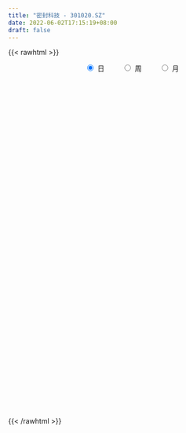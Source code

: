 ```yaml
---
title: "密封科技 - 301020.SZ"
date: 2022-06-02T17:15:19+08:00
draft: false
---
```

{{< rawhtml >}}
    <div style="text-align: center">
        <label style="padding: 1rem;"><input style="margin-right: .5rem" type="radio" name="period" value="D" checked onclick="period_change(this)">日</label>
        <label style="padding: 1rem;"><input style="margin-right: .5rem" type="radio" name="period" value="W" onclick="period_change(this)">周</label>
        <label style="padding: 1rem;"><input style="margin-right: .5rem" type="radio" name="period" value="M" onclick="period_change(this)">月</label>
    </div>
    <div id="chart" style="height: 700px;"></div> 
    <script type="text/javascript">
        const D_v = [237114.28,201100.1,141829.85,102473.18,90884.02,79976.8,91182.2,148515.08,96387.33,49261.96,74785.85,60108.39,106871.31,75602.99,112583.83,107799.04,69999.61,75087.45,74995.76,92019.82,75379.94,70091.23,104268.39,117055.95,102570.33,100252.83,138006.94,136482.87,123845.05,188287.01,178881.57,143344.75,120167.35,68317.58,71577.89,101254.46,104924.01,67389.63,71540.7,58522.66,92791.47,54842.0,47935.93,48617.76,51423.57,42468.39,46084.0,43712.45,45416.51,24443.33,29205.96,32326.26,33512.39,25584.28,25341.0,44257.53,54340.61,41065.83,37248.5,56092.8,32687.77,35610.27,28892.57,22394.82,26036.49,33314.56,24847.98,27455.34,45029.76,37116.83,24967.0,21884.13,28271.39,31516.41,53424.38,35383.03,18586.85,21209.87,20207.04,14736.98,25296.34,23274.06,25450.69,26336.95,20687.8,38045.76,40054.1,49405.79,41080.46,49860.89,88340.11,120207.52,116153.76,107730.91,83403.93,74704.63,53447.03,54801.27,70758.87,116582.47,77634.98,65414.16,55541.46,58091.09,95893.96,71380.9,48621.64,46674.56,49108.49,40124.77,96415.08,67079.89,56614.59,46875.92,37604.74,37279.53,48727.84,33927.63,26167.73,31208.0,25797.61,21889.63,20970.0,41990.85,32372.38,21215.17,16043.51,19023.37,24181.13,17802.76,18181.69,15729.14,17184.62,15927.75,22754.6,11629.43,9641.4,12744.33,15400.71,13363.75,12350.99,23781.25,13787.69,12046.93,10677.78,11236.06,7626.6,10091.33,12696.45,11885.73,8706.34,9432.44,14400.58,18048.98,34393.27,18760.54,11570.73,12054.88,22832.46,18690.35,15771.01,12165.51,13054.69,13190.28,10342.82,11663.35,7526.32,12936.47,12748.36,20060.26,12878.62,13458.56,16412.97,57194.13,36519.14,21805.66,11974.69,11681.69,8323.69,17568.7,12462.88,13476.51,11634.68,11193.45,13240.18,7685.98,9168.62,7743.28,15581.52,14500.34,9091.97,7481.28,10160.39,6612.16,13675.67,11303.34,12252.75,9529.12,10962.12,8303.55,5558.21,5669.54,7480.53,11022.84,6907.69,9997.9,20423.23,11511.64,8741.56,10705.78,7590.2,9428.49,21671.82,11153.62,7662.43,20924.98,36698.42,30913.84,21176.74,18892.98]
const D_histogram = [0.0,-0.2214472934,-0.5938308163,-0.7655278691,-0.8249438065,-0.8906758303,-0.7959848602,-0.6038935119,-0.5732360178,-0.5381254097,-0.3878804706,-0.2994607441,-0.1133455794,0.0064423883,0.1396285445,0.2120092116,0.1577613339,0.2429712112,0.2312422492,0.3745454082,0.4024373197,0.4168772784,0.4926544829,0.5628526845,0.6450129666,0.6312527306,0.8138391391,0.9363959195,1.0638225583,1.5521485153,1.4430127445,1.2668801302,0.8789641266,0.4902337001,0.2931992276,0.2700108656,0.2817193739,0.1340788776,-0.0530358607,-0.1796577026,-0.5350943444,-0.7518049073,-0.8199893856,-0.8004863298,-0.7233058086,-0.6678929071,-0.6549476964,-0.6014358921,-0.6260403781,-0.6209469411,-0.6184273464,-0.5345569367,-0.5522090077,-0.5528137295,-0.4871968139,-0.3581520739,-0.1761551405,-0.0492417882,0.0812778316,0.2057541341,0.2677560859,0.1763352516,0.0792963608,-0.0284829685,-0.00581492,0.0942490912,0.1512092127,0.1625058319,0.2463271434,0.2391856586,0.1729451413,0.0631681062,0.0938108119,0.1321500093,-0.0484450756,-0.2622362758,-0.3529266164,-0.3436704252,-0.3710271701,-0.3392803824,-0.2375562143,-0.1631330604,-0.0819096294,0.0173738515,0.1067784034,0.2284569413,0.3296415369,0.4572358845,0.4251738809,0.4749962206,0.4971428551,0.6898254796,0.7849944208,0.9258610418,0.8988896425,0.6729119686,0.4933339504,0.4015436606,0.3399556689,0.4293014667,0.3586986315,0.1620087137,-0.0724979296,-0.1989098693,-0.1266837965,-0.1772362136,-0.2940316915,-0.3472750646,-0.332213705,-0.3254267525,-0.1683631848,-0.2108620779,-0.2283155924,-0.3237241483,-0.3544022552,-0.3235854966,-0.4810174263,-0.5090509227,-0.5401422188,-0.4783916979,-0.4339867511,-0.4081740776,-0.3931611593,-0.4179934116,-0.3889642091,-0.3785032286,-0.3321410751,-0.2470811801,-0.1435766525,-0.1299746971,-0.0927284741,-0.0207056383,-0.0263403546,-0.0228580066,-0.1133472674,-0.1466914389,-0.1568139423,-0.221692935,-0.1887123833,-0.1882297587,-0.1534674773,-0.0291306304,0.0600207776,0.1235847238,0.1375028409,0.0956483711,0.08399229,0.1184869883,0.1625990069,0.1877197723,0.1857907553,0.1876449554,0.1645421028,0.1974703248,0.2435580366,0.2598230345,0.2208511906,0.2177206452,0.2462952599,0.2499249348,0.1822765107,0.1069065141,-0.0155445745,-0.1329708895,-0.1890967172,-0.2315071608,-0.2957553754,-0.3990051231,-0.3991247793,-0.2877398154,-0.1844012192,-0.0636612273,0.0509523265,0.2187810721,0.2504852264,0.1984652932,0.1409157169,0.0679178732,0.0527268877,-0.0423420426,-0.1166645508,-0.0895822766,-0.1131142357,-0.0839158584,-0.1525563511,-0.1643407792,-0.2282031551,-0.2570214234,-0.3128323501,-0.2651367181,-0.2246605942,-0.2037210059,-0.2409704473,-0.2681555596,-0.3980390112,-0.4799149069,-0.4542007437,-0.4443269424,-0.3258237851,-0.1919284362,-0.0932577297,0.0147509935,0.1210024584,0.2222213713,0.2838409495,0.3588829588,0.3903610237,0.413692214,0.4220930337,0.4318587223,0.4250292413,0.4352672867,0.3755402664,0.3259278629,0.2864275439,0.3261589126,0.4516537771,0.4669422043,0.4393694434,0.4038832406]
const D_fast = [0.0,-0.2768091168,-0.7976503437,-1.1607293638,-1.4263812528,-1.7147822342,-1.8190874791,-1.7779695088,-1.8906210192,-1.9900417635,-1.936766942,-1.9232124016,-1.7654336317,-1.6440350669,-1.4759417747,-1.3505588047,-1.3653663489,-1.2194136688,-1.1733320685,-0.9363925575,-0.807891316,-0.6892320377,-0.4902912125,-0.2793798398,-0.0359663161,0.1080866307,0.4941328239,0.8507885841,1.2441708626,2.1205339484,2.3721513638,2.5127387819,2.34456381,2.0783918086,1.954657143,1.9989714973,2.0811098491,1.9669890723,1.7666153688,1.5950791012,1.1058688733,0.7012070836,0.4280252589,0.2474067323,0.1437608013,0.032200476,-0.1185912374,-0.2154384061,-0.3965529866,-0.5466962849,-0.6987835268,-0.7485523513,-0.9042566742,-1.0430648283,-1.0992471163,-1.0597403947,-0.9217822465,-0.8071793413,-0.6563402635,-0.4804254274,-0.3514844542,-0.3988214756,-0.4760362762,-0.5909363476,-0.5697220292,-0.4460957452,-0.3513333204,-0.2994102433,-0.1540071459,-0.101352216,-0.1243564481,-0.2183414566,-0.1642460479,-0.0928693482,-0.285575702,-0.5649259712,-0.7438479659,-0.820509381,-0.9406229183,-0.9936962263,-0.9513611118,-0.917721223,-0.8569751994,-0.7533482555,-0.6372491028,-0.4584563296,-0.2748613497,-0.032958031,0.0412734356,0.2098448304,0.3562771787,0.7214161732,1.0128337196,1.385165601,1.5829166124,1.5251669305,1.4689224,1.4775180253,1.5009189509,1.6975901153,1.716661938,1.5604741987,1.307843073,1.131703666,1.1722587897,1.0773973192,0.8870939184,0.7470317791,0.6790397124,0.6044699768,0.7194427484,0.6242283358,0.5496959232,0.3733563302,0.2540776595,0.2039980439,-0.0736882423,-0.2289844694,-0.3951113201,-0.4529587237,-0.5170504647,-0.5932813107,-0.6765586821,-0.8058892873,-0.8741011371,-0.9582659638,-0.9949390791,-0.971649479,-0.9040391146,-0.9229308334,-0.908866729,-0.8420203027,-0.8542401077,-0.8564722614,-0.975298339,-1.0453153702,-1.0946413591,-1.2149435857,-1.2291411297,-1.2757159448,-1.2793205327,-1.1622663434,-1.0581097411,-0.963649614,-0.9153557866,-0.9332981636,-0.9239561721,-0.8598397268,-0.7750779565,-0.703027248,-0.6585085762,-0.6097431373,-0.5917104642,-0.5094146609,-0.40243744,-0.3212166835,-0.3049757298,-0.2536761138,-0.1635276841,-0.0974167755,-0.1194960719,-0.16813944,-0.2944766722,-0.4451457097,-0.5485457167,-0.6488329505,-0.7870200089,-0.9900210374,-1.0899218884,-1.0504718784,-0.993233587,-0.8884089018,-0.7610572665,-0.5385332528,-0.4442077919,-0.4466114019,-0.468932049,-0.5249504243,-0.5269596879,-0.6326141288,-0.7361027747,-0.7314160697,-0.7832265877,-0.775007175,-0.8817867555,-0.9346563784,-1.0555695431,-1.1486431673,-1.2826621815,-1.301250729,-1.3169397537,-1.3469304168,-1.4444224701,-1.5386464723,-1.7680396766,-1.9698942991,-2.0577303218,-2.1589382562,-2.1218910451,-2.0359778052,-1.9606215311,-1.8489250596,-1.7124229801,-1.5556487244,-1.4230689089,-1.2583061599,-1.129237839,-1.0024835952,-0.888559517,-0.7708291479,-0.6714013186,-0.5523464515,-0.5181884052,-0.4863188429,-0.454212276,-0.3329411791,-0.0945328704,0.0374911079,0.1197607079,0.1852453152]
const D_slow = [0.0,-0.0553618234,-0.2038195274,-0.3952014947,-0.6014374463,-0.8241064039,-1.023102619,-1.1740759969,-1.3173850014,-1.4519163538,-1.5488864714,-1.6237516575,-1.6520880523,-1.6504774552,-1.6155703191,-1.5625680162,-1.5231276828,-1.46238488,-1.4045743177,-1.3109379656,-1.2103286357,-1.1061093161,-0.9829456954,-0.8422325243,-0.6809792826,-0.5231661,-0.3197063152,-0.0856073353,0.1803483042,0.5683854331,0.9291386192,1.2458586518,1.4655996834,1.5881581084,1.6614579154,1.7289606318,1.7993904752,1.8329101946,1.8196512295,1.7747368038,1.6409632177,1.4530119909,1.2480146445,1.047893062,0.8670666099,0.7000933831,0.536356459,0.385997486,0.2294873915,0.0742506562,-0.0803561804,-0.2139954146,-0.3520476665,-0.4902510989,-0.6120503023,-0.7015883208,-0.745627106,-0.757937553,-0.7376180951,-0.6861795616,-0.6192405401,-0.5751567272,-0.555332637,-0.5624533791,-0.5639071091,-0.5403448363,-0.5025425331,-0.4619160752,-0.4003342893,-0.3405378747,-0.2973015893,-0.2815095628,-0.2580568598,-0.2250193575,-0.2371306264,-0.3026896953,-0.3909213495,-0.4768389558,-0.5695957483,-0.6544158439,-0.7138048975,-0.7545881626,-0.7750655699,-0.770722107,-0.7440275062,-0.6869132709,-0.6045028867,-0.4901939155,-0.3839004453,-0.2651513902,-0.1408656764,0.0315906935,0.2278392987,0.4593045592,0.6840269698,0.852254962,0.9755884496,1.0759743647,1.160963282,1.2682886486,1.3579633065,1.3984654849,1.3803410026,1.3306135352,1.2989425861,1.2546335327,1.1811256099,1.0943068437,1.0112534175,0.9298967293,0.8878059331,0.8350904137,0.7780115156,0.6970804785,0.6084799147,0.5275835405,0.407329184,0.2800664533,0.1450308986,0.0254329741,-0.0830637136,-0.185107233,-0.2833975229,-0.3878958758,-0.485136928,-0.5797627352,-0.662798004,-0.724568299,-0.7604624621,-0.7929561364,-0.8161382549,-0.8213146645,-0.8278997531,-0.8336142548,-0.8619510716,-0.8986239313,-0.9378274169,-0.9932506506,-1.0404287465,-1.0874861861,-1.1258530555,-1.1331357131,-1.1181305187,-1.0872343377,-1.0528586275,-1.0289465347,-1.0079484622,-0.9783267151,-0.9376769634,-0.8907470203,-0.8442993315,-0.7973880926,-0.7562525669,-0.7068849857,-0.6459954766,-0.581039718,-0.5258269203,-0.471396759,-0.409822944,-0.3473417103,-0.3017725826,-0.2750459541,-0.2789320977,-0.3121748201,-0.3594489994,-0.4173257896,-0.4912646335,-0.5910159143,-0.6907971091,-0.762732063,-0.8088323678,-0.8247476746,-0.8120095929,-0.7573143249,-0.6946930183,-0.645076695,-0.6098477658,-0.5928682975,-0.5796865756,-0.5902720862,-0.6194382239,-0.6418337931,-0.670112352,-0.6910913166,-0.7292304044,-0.7703155992,-0.827366388,-0.8916217438,-0.9698298314,-1.0361140109,-1.0922791595,-1.1432094109,-1.2034520228,-1.2704909127,-1.3700006655,-1.4899793922,-1.6035295781,-1.7146113137,-1.79606726,-1.844049369,-1.8673638015,-1.8636760531,-1.8334254385,-1.7778700957,-1.7069098583,-1.6171891186,-1.5195988627,-1.4161758092,-1.3106525508,-1.2026878702,-1.0964305599,-0.9876137382,-0.8937286716,-0.8122467059,-0.7406398199,-0.6591000917,-0.5461866475,-0.4294510964,-0.3196087355,-0.2186379254]
const D_data = [['2021-07-06', 26.33, 33.33, 26.33, 42.13],['2021-07-07', 29.8, 29.86, 28.51, 31.94],['2021-07-08', 27.99, 26.01, 26.0, 28.0],['2021-07-09', 25.0, 26.46, 25.0, 27.78],['2021-07-12', 26.45, 26.53, 25.78, 27.27],['2021-07-13', 26.0, 25.32, 25.08, 26.0],['2021-07-14', 25.35, 26.6, 25.12, 26.65],['2021-07-15', 26.24, 27.88, 26.08, 29.5],['2021-07-16', 26.65, 25.81, 25.77, 26.95],['2021-07-19', 25.4, 25.4, 25.18, 26.26],['2021-07-20', 25.2, 26.76, 25.08, 26.88],['2021-07-21', 26.5, 26.13, 26.02, 26.95],['2021-07-22', 25.88, 27.7, 25.42, 27.98],['2021-07-23', 27.4, 27.42, 26.6, 28.27],['2021-07-26', 27.55, 28.1, 27.35, 29.99],['2021-07-27', 27.9, 27.81, 27.01, 29.89],['2021-07-28', 27.32, 26.2, 25.2, 27.32],['2021-07-29', 26.39, 27.98, 26.15, 28.27],['2021-07-30', 27.94, 26.95, 26.52, 28.97],['2021-08-02', 26.6, 29.3, 25.85, 29.95],['2021-08-03', 28.87, 28.45, 27.79, 29.05],['2021-08-04', 28.57, 28.56, 28.38, 29.73],['2021-08-05', 28.22, 29.79, 27.87, 30.48],['2021-08-06', 29.45, 30.41, 29.26, 32.5],['2021-08-09', 29.55, 31.35, 28.51, 32.2],['2021-08-10', 30.73, 30.76, 30.18, 32.36],['2021-08-11', 31.41, 34.2, 30.8, 35.8],['2021-08-12', 33.67, 34.95, 32.99, 37.49],['2021-08-13', 34.35, 36.5, 33.61, 37.88],['2021-08-16', 36.4, 43.8, 36.4, 43.8],['2021-08-17', 45.0, 38.65, 38.5, 46.5],['2021-08-18', 36.89, 38.28, 36.68, 41.0],['2021-08-19', 37.1, 35.15, 34.78, 38.14],['2021-08-20', 34.53, 33.8, 33.51, 35.38],['2021-08-23', 33.97, 35.16, 33.9, 35.86],['2021-08-24', 35.8, 37.21, 35.18, 38.48],['2021-08-25', 36.95, 38.09, 35.96, 39.08],['2021-08-26', 37.89, 36.15, 36.1, 37.9],['2021-08-27', 36.4, 35.04, 34.88, 37.45],['2021-08-30', 34.67, 35.11, 34.32, 35.8],['2021-08-31', 35.0, 30.89, 30.86, 35.0],['2021-09-01', 30.73, 30.78, 29.8, 31.44],['2021-09-02', 30.88, 31.43, 30.14, 31.76],['2021-09-03', 31.15, 31.91, 31.15, 32.76],['2021-09-06', 31.72, 32.42, 30.3, 32.6],['2021-09-07', 31.8, 32.06, 31.51, 32.86],['2021-09-08', 32.08, 31.27, 31.16, 32.4],['2021-09-09', 31.54, 31.52, 31.17, 32.45],['2021-09-10', 31.13, 30.17, 30.0, 31.32],['2021-09-13', 29.66, 30.01, 29.66, 30.3],['2021-09-14', 30.01, 29.5, 29.22, 30.35],['2021-09-15', 29.53, 30.27, 28.76, 30.28],['2021-09-16', 30.39, 28.7, 28.68, 30.39],['2021-09-17', 28.81, 28.36, 27.73, 28.81],['2021-09-22', 27.8, 28.87, 27.7, 29.3],['2021-09-23', 29.07, 29.76, 29.07, 31.34],['2021-09-24', 29.03, 30.95, 28.49, 31.41],['2021-09-27', 30.9, 30.9, 30.2, 31.98],['2021-09-28', 30.3, 31.55, 30.29, 31.7],['2021-09-29', 31.48, 32.18, 30.71, 32.74],['2021-09-30', 32.19, 32.0, 31.55, 32.59],['2021-10-08', 32.41, 30.09, 30.0, 32.44],['2021-10-11', 29.79, 29.53, 28.58, 30.2],['2021-10-12', 29.5, 28.78, 28.44, 29.9],['2021-10-13', 28.61, 30.09, 28.61, 30.38],['2021-10-14', 30.01, 31.35, 29.4, 31.35],['2021-10-15', 31.03, 31.26, 30.81, 31.68],['2021-10-18', 31.25, 30.93, 30.66, 31.95],['2021-10-19', 30.74, 32.2, 30.48, 32.26],['2021-10-20', 31.73, 31.41, 31.4, 32.33],['2021-10-21', 31.27, 30.59, 30.5, 31.57],['2021-10-22', 30.48, 29.62, 29.6, 30.59],['2021-10-25', 29.75, 31.19, 29.45, 31.2],['2021-10-26', 31.0, 31.53, 30.9, 32.2],['2021-10-27', 30.0, 28.4, 28.19, 30.61],['2021-10-28', 28.2, 26.75, 26.26, 28.2],['2021-10-29', 26.75, 27.17, 26.5, 27.38],['2021-11-01', 27.04, 27.86, 26.9, 28.09],['2021-11-02', 27.75, 26.99, 26.8, 28.06],['2021-11-03', 27.3, 27.37, 27.01, 27.73],['2021-11-04', 27.15, 28.28, 27.15, 28.43],['2021-11-05', 28.26, 28.15, 27.65, 28.66],['2021-11-08', 29.08, 28.45, 28.32, 29.75],['2021-11-09', 28.22, 29.03, 28.22, 29.36],['2021-11-10', 28.88, 29.36, 28.69, 29.48],['2021-11-11', 29.39, 30.37, 29.39, 30.68],['2021-11-12', 30.04, 30.85, 29.73, 31.26],['2021-11-15', 31.34, 32.04, 30.86, 32.25],['2021-11-16', 32.05, 30.59, 30.58, 32.26],['2021-11-17', 30.58, 31.98, 30.52, 33.31],['2021-11-18', 33.13, 32.19, 32.0, 35.28],['2021-11-19', 31.45, 35.38, 31.45, 36.19],['2021-11-22', 34.99, 35.55, 34.6, 37.44],['2021-11-23', 34.98, 37.5, 34.3, 37.5],['2021-11-24', 36.87, 36.52, 35.98, 37.26],['2021-11-25', 36.51, 34.08, 33.98, 36.51],['2021-11-26', 33.72, 34.16, 33.72, 35.58],['2021-11-29', 33.4, 35.03, 33.4, 35.68],['2021-11-30', 35.73, 35.45, 34.8, 36.97],['2021-12-01', 35.18, 37.9, 35.18, 38.48],['2021-12-02', 37.7, 36.45, 36.18, 38.28],['2021-12-03', 35.9, 34.55, 34.16, 36.78],['2021-12-06', 34.01, 33.14, 32.9, 34.79],['2021-12-07', 33.65, 33.6, 32.66, 34.65],['2021-12-08', 33.8, 36.0, 33.01, 37.85],['2021-12-09', 36.05, 34.58, 33.91, 36.14],['2021-12-10', 34.24, 33.28, 33.13, 34.24],['2021-12-13', 33.03, 33.52, 32.2, 33.66],['2021-12-14', 33.49, 34.15, 32.76, 34.34],['2021-12-15', 34.02, 33.98, 33.6, 34.68],['2021-12-16', 33.8, 36.24, 33.53, 37.58],['2021-12-17', 36.0, 34.02, 33.9, 36.16],['2021-12-20', 33.91, 34.11, 33.69, 35.68],['2021-12-21', 33.75, 32.71, 32.37, 33.75],['2021-12-22', 33.0, 33.0, 32.03, 33.4],['2021-12-23', 32.52, 33.58, 32.51, 33.95],['2021-12-24', 33.23, 30.62, 30.52, 33.95],['2021-12-27', 30.65, 31.39, 29.99, 32.4],['2021-12-28', 32.4, 30.8, 30.56, 32.4],['2021-12-29', 30.95, 31.65, 30.51, 32.37],['2021-12-30', 31.42, 31.35, 31.07, 32.0],['2021-12-31', 31.49, 30.95, 30.81, 31.98],['2022-01-04', 30.51, 30.57, 30.3, 31.01],['2022-01-05', 30.65, 29.67, 28.67, 30.65],['2022-01-06', 29.07, 29.97, 29.0, 30.48],['2022-01-07', 30.07, 29.46, 29.3, 30.44],['2022-01-10', 29.24, 29.69, 29.24, 30.1],['2022-01-11', 29.51, 30.2, 29.51, 30.37],['2022-01-12', 30.54, 30.68, 30.24, 31.07],['2022-01-13', 30.42, 29.65, 29.62, 30.68],['2022-01-14', 29.66, 29.88, 29.4, 30.3],['2022-01-17', 29.65, 30.45, 29.55, 30.64],['2022-01-18', 30.45, 29.52, 29.4, 30.45],['2022-01-19', 29.55, 29.49, 29.13, 30.1],['2022-01-20', 29.29, 27.9, 27.9, 29.41],['2022-01-21', 27.86, 28.05, 27.41, 28.32],['2022-01-24', 28.05, 27.97, 27.56, 28.5],['2022-01-25', 27.97, 26.79, 26.78, 28.03],['2022-01-26', 27.15, 27.62, 27.01, 28.01],['2022-01-27', 27.51, 27.0, 26.38, 27.56],['2022-01-28', 27.2, 27.23, 26.84, 27.66],['2022-02-07', 27.62, 28.55, 27.62, 28.58],['2022-02-08', 28.49, 28.54, 27.92, 28.56],['2022-02-09', 28.29, 28.55, 28.19, 28.76],['2022-02-10', 28.6, 28.09, 27.93, 28.6],['2022-02-11', 27.92, 27.26, 27.16, 28.13],['2022-02-14', 27.13, 27.42, 26.91, 27.82],['2022-02-15', 27.68, 28.0, 27.08, 28.08],['2022-02-16', 27.94, 28.31, 27.83, 28.42],['2022-02-17', 28.26, 28.27, 28.09, 28.58],['2022-02-18', 28.15, 28.02, 27.6, 28.36],['2022-02-21', 27.86, 28.1, 27.75, 28.17],['2022-02-22', 28.17, 27.76, 27.38, 28.4],['2022-02-23', 27.75, 28.53, 27.75, 28.58],['2022-02-24', 28.4, 28.99, 28.05, 29.47],['2022-02-25', 29.45, 28.9, 28.53, 29.49],['2022-02-28', 28.68, 28.26, 28.05, 28.9],['2022-03-01', 28.43, 28.7, 28.34, 29.18],['2022-03-02', 29.1, 29.29, 28.72, 29.46],['2022-03-03', 29.05, 29.21, 28.8, 29.5],['2022-03-04', 28.85, 28.27, 28.27, 29.1],['2022-03-07', 28.16, 27.86, 27.59, 28.51],['2022-03-08', 28.19, 26.73, 26.5, 28.19],['2022-03-09', 26.75, 26.04, 24.82, 27.17],['2022-03-10', 26.45, 26.16, 26.09, 26.87],['2022-03-11', 25.93, 25.84, 24.99, 26.04],['2022-03-14', 25.39, 25.0, 24.99, 25.68],['2022-03-15', 24.85, 23.7, 23.51, 24.98],['2022-03-16', 23.98, 24.3, 23.2, 24.41],['2022-03-17', 24.53, 25.62, 24.36, 26.6],['2022-03-18', 25.57, 25.8, 25.36, 26.25],['2022-03-21', 25.68, 26.41, 25.56, 26.59],['2022-03-22', 26.41, 26.85, 26.06, 27.35],['2022-03-23', 29.25, 28.28, 27.92, 32.1],['2022-03-24', 27.3, 27.2, 27.15, 28.94],['2022-03-25', 27.0, 26.18, 26.18, 27.18],['2022-03-28', 26.27, 25.86, 25.53, 26.43],['2022-03-29', 25.86, 25.31, 25.12, 26.1],['2022-03-30', 25.85, 25.76, 25.26, 25.85],['2022-03-31', 24.9, 24.38, 24.34, 24.97],['2022-04-01', 24.56, 24.03, 24.0, 24.59],['2022-04-06', 23.99, 25.0, 23.7, 25.3],['2022-04-07', 24.84, 24.2, 24.17, 24.98],['2022-04-08', 24.25, 24.7, 24.16, 24.91],['2022-04-11', 24.41, 23.17, 23.04, 24.42],['2022-04-12', 23.15, 23.43, 22.58, 23.5],['2022-04-13', 23.18, 22.3, 22.26, 23.26],['2022-04-14', 22.33, 22.17, 22.0, 22.75],['2022-04-15', 22.14, 21.24, 20.8, 22.14],['2022-04-18', 21.23, 22.14, 20.62, 22.25],['2022-04-19', 21.81, 21.94, 21.81, 22.64],['2022-04-20', 22.09, 21.53, 21.36, 22.26],['2022-04-21', 21.13, 20.41, 20.2, 21.5],['2022-04-22', 20.38, 19.98, 19.95, 20.59],['2022-04-25', 19.9, 17.81, 17.78, 19.9],['2022-04-26', 17.95, 17.28, 17.0, 18.33],['2022-04-27', 17.02, 17.88, 16.52, 17.96],['2022-04-28', 18.15, 17.18, 17.08, 18.15],['2022-04-29', 17.37, 18.33, 17.27, 18.37],['2022-05-05', 18.33, 18.74, 18.19, 19.01],['2022-05-06', 18.29, 18.55, 18.11, 18.78],['2022-05-09', 18.52, 18.93, 18.41, 19.0],['2022-05-10', 18.6, 19.28, 18.48, 19.46],['2022-05-11', 19.38, 19.66, 19.11, 20.07],['2022-05-12', 19.6, 19.56, 19.16, 19.83],['2022-05-13', 19.7, 20.12, 19.48, 20.13],['2022-05-16', 21.0, 19.94, 19.58, 21.58],['2022-05-17', 19.87, 20.1, 19.45, 20.3],['2022-05-18', 20.09, 20.14, 19.85, 20.5],['2022-05-19', 19.8, 20.37, 19.8, 20.64],['2022-05-20', 20.37, 20.35, 20.12, 20.54],['2022-05-23', 20.4, 20.77, 20.3, 20.91],['2022-05-24', 20.68, 19.95, 19.9, 21.55],['2022-05-25', 19.95, 19.94, 19.48, 20.03],['2022-05-26', 19.94, 19.96, 19.33, 20.18],['2022-05-27', 20.11, 21.1, 19.59, 21.43],['2022-05-30', 21.78, 22.85, 20.36, 22.85],['2022-05-31', 21.6, 22.15, 21.55, 22.56],['2022-06-01', 21.98, 21.89, 21.73, 22.64],['2022-06-02', 21.71, 21.92, 21.35, 22.24]]
const W_v = [682517.4099999999,506945.43,366630.5,440465.69,458815.33,601158.02,698998.26,416686.69,302709.82,229104.92,145072.22,123939.14,167094.9,35610.27,135486.42,156453.06,167182.06,104724.29,150575.3,348894.77,435440.26,385191.75,329529.05,299402.79,227102.62,138990.6,116548.4,95232.46,83225.54,63501.18,71529.71,51006.45,95035.81,80919.43,60416.65,66150.03,145390.46,62011.65,36304.64,53419.58,47846.14,57723.0,13861.76,41078.5,58972.41,70841.34,107681.98]
const W_histogram = [0.0,-0.0414814815,0.0375342408,0.0551068524,0.2839247463,0.8003454125,0.9071768859,1.0010594618,0.8007396319,0.5134020353,0.1809487164,0.1180307912,0.1288024723,-0.0039971501,-0.0232553936,-0.149613183,-0.3878263179,-0.4638821686,-0.3234903387,0.0627307572,0.2156919833,0.316686795,0.2731566347,0.2689738699,0.0248543837,-0.1188724065,-0.3080178177,-0.3931216529,-0.5512467,-0.6811386086,-0.7307279176,-0.6791331881,-0.5576169428,-0.4937390791,-0.583082883,-0.6099263296,-0.567995021,-0.6453192506,-0.6119004523,-0.7729942447,-0.9053992873,-1.0357071869,-1.036170065,-0.866708847,-0.6831661993,-0.465676934,-0.2327831247]
const W_fast = [0.0,-0.0518518519,0.0365474306,0.0678967553,0.3676958358,1.0842028552,1.4178285501,1.7619759914,1.7618410694,1.6028539816,1.3156378418,1.2822276144,1.3251999136,1.1914010037,1.1663289118,1.0025678266,0.6673981122,0.4753717194,0.5348909646,0.9367947498,1.1436789718,1.3238454822,1.3486044806,1.4116651832,1.1737592929,1.0003144012,0.7341645355,0.5507802871,0.254843565,-0.0453329958,-0.2776042842,-0.3957928517,-0.4136808421,-0.4732377481,-0.7083522728,-0.8876773018,-0.9877447485,-1.2263987907,-1.3459551054,-1.7002974591,-2.0590523235,-2.4482870198,-2.7077924142,-2.7550084079,-2.74225731,-2.6411872782,-2.4664892501]
const W_slow = [0.0,-0.0103703704,-0.0009868102,0.0127899029,0.0837710895,0.2838574426,0.5106516641,0.7609165296,0.9611014375,1.0894519463,1.1346891254,1.1641968232,1.1963974413,1.1953981538,1.1895843054,1.1521810096,1.0552244301,0.939253888,0.8583813033,0.8740639926,0.9279869884,1.0071586872,1.0754478459,1.1426913133,1.1489049093,1.1191868076,1.0421823532,0.94390194,0.806090265,0.6358056128,0.4531236334,0.2833403364,0.1439361007,0.0205013309,-0.1252693898,-0.2777509722,-0.4197497274,-0.5810795401,-0.7340546532,-0.9273032143,-1.1536530362,-1.4125798329,-1.6716223492,-1.8882995609,-2.0590911107,-2.1755103442,-2.2337061254]
const W_data = [['2021-07-09', 26.33, 26.46, 25.0, 42.13],['2021-07-16', 26.45, 25.81, 25.08, 29.5],['2021-07-23', 25.4, 27.42, 25.08, 28.27],['2021-07-30', 27.55, 26.95, 25.2, 29.99],['2021-08-06', 26.6, 30.41, 25.85, 32.5],['2021-08-13', 29.55, 36.5, 28.51, 37.88],['2021-08-20', 36.4, 33.8, 33.51, 46.5],['2021-08-27', 33.97, 35.04, 33.9, 39.08],['2021-09-03', 34.67, 31.91, 29.8, 35.8],['2021-09-10', 31.72, 30.17, 30.0, 32.86],['2021-09-17', 29.66, 28.36, 27.73, 30.39],['2021-09-24', 27.8, 30.95, 27.7, 31.41],['2021-09-30', 30.9, 32.0, 30.2, 32.74],['2021-10-08', 32.41, 30.09, 30.0, 32.44],['2021-10-15', 29.79, 31.26, 28.44, 31.68],['2021-10-22', 31.25, 29.62, 29.6, 32.33],['2021-10-29', 29.75, 27.17, 26.26, 32.2],['2021-11-05', 27.04, 28.15, 26.8, 28.66],['2021-11-12', 29.08, 30.85, 28.22, 31.26],['2021-11-19', 31.34, 35.38, 30.52, 36.19],['2021-11-26', 34.99, 34.16, 33.72, 37.5],['2021-12-03', 33.4, 34.55, 33.4, 38.48],['2021-12-10', 34.01, 33.28, 32.66, 37.85],['2021-12-17', 33.03, 34.02, 32.2, 37.58],['2021-12-24', 33.91, 30.62, 30.52, 35.68],['2021-12-31', 30.65, 30.95, 29.99, 32.4],['2022-01-07', 30.51, 29.46, 28.67, 31.01],['2022-01-14', 29.24, 29.88, 29.24, 31.07],['2022-01-21', 29.65, 28.05, 27.41, 30.64],['2022-01-28', 28.05, 27.23, 26.38, 28.5],['2022-02-11', 27.62, 27.26, 27.16, 28.76],['2022-02-18', 27.13, 28.02, 26.91, 28.58],['2022-02-25', 27.86, 28.9, 27.38, 29.49],['2022-03-04', 28.68, 28.27, 28.05, 29.5],['2022-03-11', 28.16, 25.84, 24.82, 28.51],['2022-03-18', 25.39, 25.8, 23.2, 26.6],['2022-03-25', 25.68, 26.18, 25.56, 32.1],['2022-04-01', 26.27, 24.03, 24.0, 26.43],['2022-04-08', 23.99, 24.7, 23.7, 25.3],['2022-04-15', 24.41, 21.24, 20.8, 24.42],['2022-04-22', 21.23, 19.98, 19.95, 22.64],['2022-04-29', 19.9, 18.33, 16.52, 19.9],['2022-05-06', 18.33, 18.55, 18.11, 19.01],['2022-05-13', 18.52, 20.12, 18.41, 20.13],['2022-05-20', 21.0, 20.35, 19.45, 21.58],['2022-05-27', 20.4, 21.1, 19.33, 21.55],['2022-06-02', 21.78, 21.92, 20.36, 22.85]]
const M_v = [1996559.0300000003,2326972.4300000006,816606.8700000001,494731.8100000001,1165194.7599999998,1254656.6699999999,358507.58,229142.7,390854.61,207756.24,252366.27,40069.72]
const M_histogram = [0.0,0.2514415954,0.4661238529,0.2663727571,0.6533766022,0.5707807749,0.2466556332,0.090707497,-0.2652069613,-0.8656786826,-0.9561030397,-0.9783817824]
const M_fast = [0.0,0.3143019943,0.645515215,0.5123573085,1.0627053042,1.1228046705,0.8603434371,0.7270721752,0.3048559765,-0.5120354153,-0.8414855324,-1.1083597207]
const M_slow = [0.0,0.0628603989,0.1793913621,0.2459845514,0.4093287019,0.5520238956,0.6136878039,0.6363646782,0.5700629379,0.3536432672,0.1146175073,-0.1299779383]
const M_data = [['2021-07-30', 26.33, 26.95, 25.0, 42.13],['2021-08-31', 26.6, 30.89, 25.85, 46.5],['2021-09-30', 30.73, 32.0, 27.7, 32.86],['2021-10-29', 32.41, 27.17, 26.26, 32.44],['2021-11-30', 27.04, 35.45, 26.8, 37.5],['2021-12-31', 35.18, 30.95, 29.99, 38.48],['2022-01-28', 30.51, 27.23, 26.38, 31.07],['2022-02-28', 27.62, 28.26, 26.91, 29.49],['2022-03-31', 28.43, 24.38, 23.2, 32.1],['2022-04-29', 24.56, 18.33, 16.52, 25.3],['2022-05-31', 18.33, 22.15, 18.11, 22.85],['2022-06-30', 21.98, 21.92, 21.35, 22.64]]
        const D_a = [null,null,null,25.0,null,null,null,null,null,null,null,null,null,null,null,null,null,null,null,null,null,null,null,null,null,null,null,null,null,null,46.5,null,null,null,null,null,null,null,null,null,null,29.8,null,null,null,32.86,null,null,null,null,null,null,null,null,27.7,null,null,null,null,32.74,null,null,null,null,null,null,null,null,null,null,null,null,null,null,null,26.26,null,null,null,null,null,null,null,null,null,null,null,null,null,null,null,null,null,null,null,null,null,null,null,38.48,null,null,null,null,null,null,null,null,null,null,null,null,null,null,null,null,null,null,null,null,null,null,null,28.67,null,null,null,null,null,null,null,30.64,null,null,null,null,null,null,null,26.38,null,null,null,null,null,null,null,null,null,null,null,null,null,null,null,null,null,null,null,29.5,null,null,null,null,null,null,null,null,23.2,null,null,null,null,32.1,null,null,null,null,null,null,null,null,null,null,null,null,null,null,null,null,null,null,null,null,null,null,16.52,null,null,null,null,null,null,null,null,null,21.58,null,null,null,null,null,null,null,19.33,null,null,null,null,null]
const W_a = [null,null,null,null,null,null,46.5,null,null,null,null,null,null,null,null,null,26.26,null,null,null,null,null,null,null,null,null,null,31.07,null,null,null,null,null,null,null,null,null,null,null,null,null,16.52,null,null,null,null,null]
const M_a = [null,46.5,null,null,null,null,null,null,null,null,null,null]
        const D_b = [[{ coord: ['2021-07-09', 32.86] }, { coord: ['2022-01-17', 29.8] }],[{ coord: ['2022-01-27', 29.5] }, { coord: ['2022-03-23', 26.38] }]]
const W_b = [[{ coord: ['2021-08-20', 31.07] }, { coord: ['2022-04-29', 26.26] }]]
const M_b = []
    </script>
{{< /rawhtml >}}